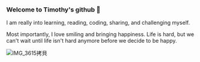 ### Welcome to Timothy's github 👋

I am really into learning, reading, coding, sharing, and challenging myself. 

Most importantly, I love smiling and bringing happiness. Life is hard, but we can't wait until life isn't hard anymore before we decide to be happy. 


![IMG_3615拷貝](https://user-images.githubusercontent.com/99629589/196046148-9facbac7-2e13-4fd2-93ec-ae4c912808d1.png)



<!--
**TimothyYunPan/TimothyYunPan** is a ✨ _special_ ✨ repository because its `README.md` (this file) appears on your GitHub profile.

Here are some ideas to get you started:

- 🔭 I’m currently working on ...
- 🌱 I’m currently learning ...
- 👯 I’m looking to collaborate on ...
- 🤔 I’m looking for help with ...
- 💬 Ask me about ...
- 📫 How to reach me: ...
- 😄 Pronouns: ...
- ⚡ Fun fact: ...
-->
